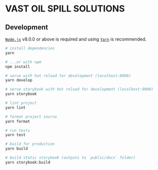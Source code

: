 # VAST OIL SPILL SOLUTIONS

## Development

[`Node.js`](https://nodejs.org/) v8.0.0 or above is required and using [`Yarn`](https://yarnpkg.com) is recommended.

```bash
# install dependencies
yarn

# ...or with npm
npm install

# serve with hot reload for development (localhost:8000)
yarn develop

# serve storybook with hot reload for development (localhost:9000)
yarn storybook

# lint project
yarn lint

# format project source
yarn format

# run tests
yarn test

# build for production
yarn build

# build static storybook (outputs to `public/docs` folder)
yarn storybook:build
```

